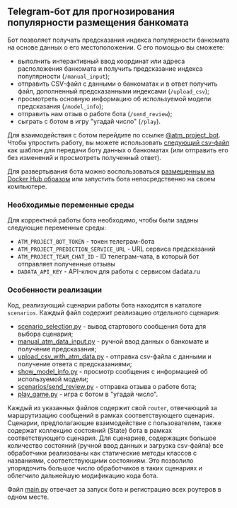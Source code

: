 ## Telegram-бот для прогнозирования популярности размещения банкомата
Бот позволяет получать предсказания индекса популярности банкомата на основе данных о его местоположении. С его помощью
вы сможете: 
 - выполнить интерактивный ввод координат или адреса расположения банкомата и получить предсказание 
индекса популярности (```/manual_input```);
 - отправить CSV-файл с данными о банкоматах и в ответ получить файл, дополненный предсказанными индексами
(```/upload_csv```);
 - просмотреть основную информацию об используемой модели предсказания (```/model_info```);
 - отправить нам отзыв о работе бота (```/send_review```);
 - сыграть с ботом в игру "угадай число" (```/play```).

Для взаимодействия с ботом перейдите по ссылке [@atm_project_bot](https://t.me/atm_project_bot). Чтобы упростить работу, 
вы можете использовать [следующий csv-файл](atm_data_sample.csv) как шаблон для передачи боту данных о банкоматах 
(или отправить его без изменений и просмотреть полученный ответ).

Для развертывания бота можно воспользоваться 
[размещенным на Docker Hub образом](https://hub.docker.com/repository/docker/sevlvershinin/atm-project-bot/general) 
или запустить бота непосредственно на своем компьютере. 

### Необходимые переменные среды
Для корректной работы бота необходимо, чтобы были заданы следующие переменные среды: 
- ```ATM_PROJECT_BOT_TOKEN``` - токен телеграм-бота
- ```ATM_PROJECT_PREDICTION_SERVICE_URL``` - URL сервиса предсказаний
- ```ATM_PROJECT_TEAM_CHAT_ID``` - ID телеграм-чата, в который бот отправляет полученные отзывы 
- ```DADATA_API_KEY``` - API-ключ для работы с сервисом dadata.ru

### Особенности реализации
Код, реализующий сценарии работы бота находится в каталоге ```scenarios```. Каждый файл содержит реализацию 
отдельного сценария: 
- [scenario_selection.py](scenarios/scenario_selection.py) - вывод стартового сообщения бота для выбора сценария; 
- [manual_atm_data_input.py](scenarios/manual_atm_data_input.py) - ручной ввод данных о банкомате и получение 
предсказания;
- [upload_csv_with_atm_data.py](scenarios/upload_csv_with_atm_data.py) - отправка csv-файла с данными и получение 
ответа с предсказаниями;
- [show_model_info.py](scenarios/show_model_info.py) - просмотр сообщения с информацией об используемой модели;
- [scenarios/send_review.py](scenarios/send_review.py) - отправка отзыва о работе бота;
- [play_game.py](scenarios/play_game.py) - игра с ботом в "угадай число".

Каждый из указанных файлов содержит свой ```router```, отвечающий за маршрутизацию сообщений в рамках соответствующего 
сценария. Сценарии, предполагающие взаимодействие с пользователем, также содержат коллекцию состояний (State) бота в 
рамках соответствующего сценария. Для сценариев, содержащих большое количество состояний (ручной ввод данных и загрузка 
csv-файла) все обработчики реализованы как статические методы классов с названиями, соответствующими состояниям. Это 
позволило упорядочить большое число обработчиков в таких сценариях и облегчило дальнейшую модификацию кода бота.

Файл [main.py](main.py) отвечает за запуск бота и регистрацию всех роутеров в одном месте.

